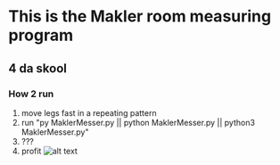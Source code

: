 # This is the Makler room measuring program
## 4 da skool

### How 2 run
1. move legs fast in a repeating pattern
2. run "py MaklerMesser.py || python MaklerMesser.py || python3 MaklerMesser.py"
3. ???
4. profit
![alt text](https://files.catbox.moe/f0xe6u.png)